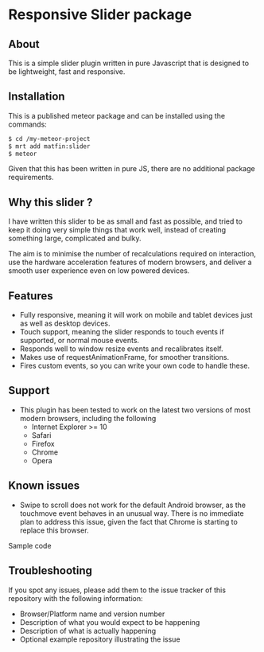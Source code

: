 Responsive Slider package 
=========================

## About

This is a simple slider plugin written in pure Javascript that is designed to be lightweight, fast and responsive.

## Installation

This is a published meteor package and can be installed using the commands: 

```sh
$ cd /my-meteor-project
$ mrt add matfin:slider
$ meteor
```

Given that this has been written in pure JS, there are no additional package requirements.

## Why this slider ?

I have written this slider to be as small and fast as possible, and tried to keep it doing very simple things that work well, instead of creating something large, complicated and bulky.

The aim is to minimise the number of recalculations required on interaction, use the hardware acceleration features of modern browsers, and deliver a smooth user experience even on low powered devices.

## Features

- Fully responsive, meaning it will work on mobile and tablet devices just as well as desktop devices.
- Touch support, meaning the slider responds to touch events if supported, or normal mouse events.
- Responds well to window resize events and recalibrates itself.
- Makes use of requestAnimationFrame, for smoother transitions.
- Fires custom events, so you can write your own code to handle these.

## Support 

- This plugin has been tested to work on the latest two versions of most modern browsers, including the following
	- Internet Explorer >= 10
	- Safari
	- Firefox 
	- Chrome
	- Opera

## Known issues

- Swipe to scroll does not work for the default Android browser, as the touchmove event behaves in an unusual way. There is no immediate plan to address this issue, given the fact that Chrome is starting to replace this browser.

Sample code

## Troubleshooting

If you spot any issues, please add them to the issue tracker of this repository with the following information:

- Browser/Platform name and version number
- Description of what you would expect to be happening 
- Description of what is actually happening
- Optional example repository illustrating the issue

